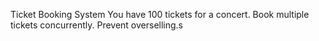Ticket Booking System
You have 100 tickets for a concert.
Book multiple tickets concurrently.
Prevent overselling.s